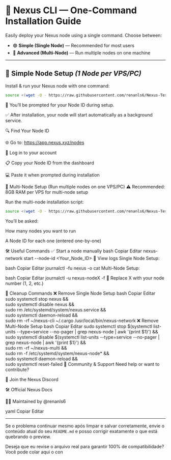 # 🚀 Nexus CLI — One-Command Installation Guide

Easily deploy your Nexus node using a single command. Choose between:

- 🟢 **Simple (Single Node)** — Recommended for most users  
- 🔵 **Advanced (Multi-Node)** — Run multiple nodes on one machine

---

## 🚦 Simple Node Setup *(1 Node per VPS/PC)*

Install & run your Nexus node with one command:

```bash
source <(wget -O - https://raw.githubusercontent.com/renanls6/Nexus-Testnet-CLI-One-Command-/refs/heads/main/installation.sh)
```

🔐 You’ll be prompted for your Node ID during setup.

✅ After installation, your node will start automatically as a background service.

🔍 Find Your Node ID

🌐 Go to: https://app.nexus.xyz/nodes

🔑 Log in to your account

📋 Copy your Node ID from the dashboard

💻 Paste it when prompted during installation

🔄 Multi-Node Setup (Run multiple nodes on one VPS/PC)
⚠️ Recommended: 8GB RAM per VPS for multi-node setup



Run the multi-node installation script:


```bash
source <(wget -O - https://raw.githubusercontent.com/renanls6/Nexus-Testnet-CLI-One-Command-/refs/heads/main/multi.sh)
```

You’ll be asked:

How many nodes you want to run

A Node ID for each one (entered one-by-one)

🛠️ Useful Commands
✅ Start a node manually
bash
Copiar
Editar
nexus-network start --node-id <Your_Node_ID>
📄 View logs
Single Node Setup:

bash
Copiar
Editar
journalctl -fu nexus -o cat
Multi-Node Setup:

bash
Copiar
Editar
journalctl -u nexus-nodeX -f
📌 Replace X with your node number (1, 2, etc.)

🧹 Cleanup Commands
❌ Remove Single Node Setup
bash
Copiar
Editar
sudo systemctl stop nexus && \
sudo systemctl disable nexus && \
sudo rm /etc/systemd/system/nexus.service && \
sudo systemctl daemon-reload && \
sudo rm -rf ~/nexus-cli ~/.cargo /usr/local/bin/nexus-network
❌ Remove Multi-Node Setup
bash
Copiar
Editar
sudo systemctl stop $(systemctl list-units --type=service --no-pager | grep nexus-node | awk '{print $1}') && \
sudo systemctl disable $(systemctl list-units --type=service --no-pager | grep nexus-node | awk '{print $1}') && \
sudo rm -rf ~/nexus-multi && \
sudo rm -f /etc/systemd/system/nexus-node* && \
sudo systemctl daemon-reload && \
sudo systemctl reset-failed
🙌 Community & Support
Need help or want to contribute?

💬 Join the Nexus Discord

🛠️ Official Nexus Docs

🧑‍💻 Maintained by @renanls6

yaml
Copiar
Editar

</details>

---

Se o problema continuar mesmo após limpar e salvar corretamente, envie o conteúdo atual do seu `README.md` e posso corrigir exatamente o que está quebrando o preview.

Deseja que eu revise o arquivo real para garantir 100% de compatibilidade? Você pode colar aqui o con
